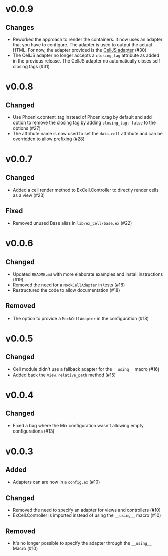 # v0.0.9

## Changes

* Reworked the approach to render the containers. It now uses an adapter that
  you have to configure. The adapter is used to output the actual HTML. For now,
  the adapter provided is the
  [CellJS adapter](https://github.com/DefactoSoftware/cells-js) (#30)
* The CellJS adapter no longer accepts a `closing_tag` attribute as added in the
  previous release. The CellJS adapter no automatically closes self closing tags
  (#31)

# v0.0.8

## Changed

* Use Phoenix.content_tag instead of Phoenix.tag by default and add option to
  remove the closing tag by adding `closing_tag: false` to the options (#27)
* The attribute name is now used to set the `data-cell` attribute and can be
  overridden to allow prefixing (#28)

# v0.0.7

## Changed

* Added a cell render method to ExCell.Controller to directly render cells as a
  view (#23)

## Fixed

* Removed unused Base alias in `lib/ex_cell/base.ex` (#22)

# v0.0.6

## Changed

* Updated `README.md` with more elaborate examples and install instructions
  (#19)
* Removed the need for a `MockCellAdapter` in tests (#18)
* Restructured the code to allow documentation (#18)

## Removed

* The option to provide a `MockCellAdapter` in the configuration (#18)

# v0.0.5

## Changed

* Cell module didn't use a fallback adapter for the `__using__` macro (#16)
* Added back the `View.relative_path` method (#15)

# v0.0.4

## Changed

* Fixed a bug where the Mix configuration wasn't allowing empty configurations
  (#13)

# v0.0.3

## Added

* Adapters can are now in a `config.ex` (#10)

## Changed

* Removed the need to specify an adapter for views and controllers (#10)
* ExCell.Controller is imported instead of using the `__using__` macro (#10)

## Removed

* It's no longer possible to specify the adapter through the `__using__` Macro
  (#10)
